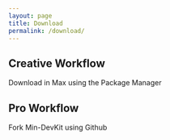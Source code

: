 ```yaml
---
layout: page
title: Download
permalink: /download/
---
```




## Creative Workflow

Download in Max using the Package Manager

## Pro Workflow

Fork Min-DevKit using Github